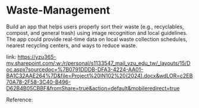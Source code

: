 # Waste-Management
Build an app that helps users properly sort their waste (e.g., recyclables, compost, and general trash) using image recognition and local guidelines. The app could provide real-time data on local waste collection schedules, nearest recycling centers, and ways to reduce waste. 


link:
https://yzu365-my.sharepoint.com/:w:/r/personal/s1133547_mail_yzu_edu_tw/_layouts/15/Doc.aspx?sourcedoc=%7B0791DDDB-DFA3-4224-AA01-BA1C32AAE264%7D&file=Project%20IN102%20(2024).docx&wdLOR=c2EB70A78-2F58-3C40-B496-D62B4B05CBBF&fromShare=true&action=default&mobileredirect=true


Reference:
